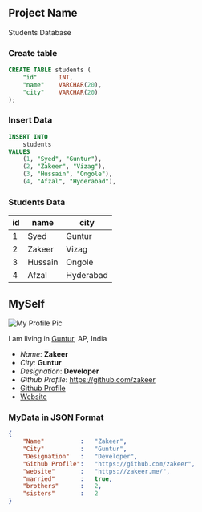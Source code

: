 ## Project Name
Students Database


### Create table
```sql
CREATE TABLE students (
    "id"      INT,
    "name"    VARCHAR(20),
    "city"    VARCHAR(20)
);
```

### Insert Data
```sql
INSERT INTO 
    students 
VALUES 
    (1, "Syed", "Guntur"),
    (2, "Zakeer", "Vizag"),
    (3, "Hussain", "Ongole"),
    (4, "Afzal", "Hyderabad"),
```

### Students Data
| id  | name    | city      |
| --- | ----    | ----      |
| 1   | Syed    | Guntur    |
| 2   | Zakeer  | Vizag     |
| 3   | Hussain | Ongole    |
| 4   | Afzal   | Hyderabad |


## MySelf
![My Profile Pic](https://avatars.githubusercontent.com/u/8060247?v=4)

I am living in [Guntur](https://guntur.ap.gov.in/), AP, India

- *Name*: **Zakeer**
- _City_: __Guntur__
- *Designation*: **Developer**
- _Github Profile_: https://github.com/zakeer
- [Github Profile](https://github.com/zakeer)
- [Website](https://zakeer.me/)



### MyData in JSON Format
```json
{
    "Name"          :   "Zakeer",
    "City"          :   "Guntur",
    "Designation"   :   "Developer",
    "Github Profile":   "https://github.com/zakeer",
    "website"       :   "https://zakeer.me/",
    "married"       :   true,
    "brothers"      :   2,
    "sisters"       :   2
}
```
